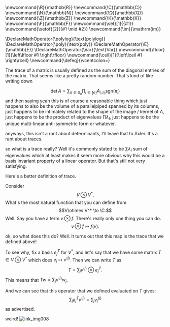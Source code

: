 \newcommand{\R}{\mathbb{R}}
\newcommand{\C}{\mathbb{C}}
\newcommand{\N}{\mathbb{N}}
\newcommand{\Q}{\mathbb{Q}}
\newcommand{\Z}{\mathbb{Z}}
\newcommand{\K}{\mathbb{K}}
\newcommand{\F}{\mathbb{F}}
\newcommand{\set}[1]{\{#1\}}
\newcommand{\setof}[2]{\{#1 \mid #2\}}
\newcommand{\im}{\mathrm{im}}

\DeclareMathOperator{\polylog}{\text{polylog}}
\DeclareMathOperator{\poly}{\text{poly}}
\DeclareMathOperator{\E}{\mathbb{E}}
\DeclareMathOperator{\Var}{\text{Var}}
\newcommand{\floor}[1]{\left\lfloor #1 \right\rfloor}
\newcommand{\ceil}[1]{\left\lceil #1 \right\rceil}
\newcommand{\defeq}{\vcentcolon=}



The trace of a matrix is usually defined as the sum of the
diagonal entries of the matrix. That seems like a pretty random
number. That's kind of like writing down 

$$\det A = \sum_{\pi \in S_n} \prod_{i\in [n]} A_{i,\pi_i} \text{sgn}(\pi_i)$$
and then saying yeah this is of course a reasonable thing which
just happens to also be the volume of a parallelpiped spanned by
its columns, just happens to be intimately related to the shape
of the image / kernel of $A$, just happens to be the product
of eigenvalues $\prod \lambda_I$, just happens to be the unique multi-linear anti-symmetric form or whatever.

anyways, this isn't a rant about determinants, I'll leave that to
Axler. It's a rant about traces.

so what is a trace really?
Well it's commonly stated to be $\sum \lambda_i$ sum of
eigenvalues which at least makes it seem more obvious why this
would be a basis invariant property of a linear operator. But
that's still not very satisfying.

Here's a better definition of trace.

Consider $$V\otimes V^*.$$
What's the most natural function that you can define 
from $$V\otimes V^* \to \C.$$
Well. Say you have a term $v\otimes f$. There's really only one
thing you can do. $$v\otimes f \mapsto f(v).$$

ok, so what does this do?
Well. It turns out that this map is the trace that we defined
above!

To see why, fix a basis $e_j^T$ for $V^*$, and let's say that we
have some matrix $T\in V\otimes V^*$ which does $e_i \mapsto v^{(i)}.$
Then we can write $T$ as $$T=\sum_j v^{(j)}\otimes e_j^T.$$
This means that $Tw = \sum_j v^{(j)} w_j$.

And we can see that this operator that we defined evaluated on $T$ gives:
$$\sum_j  e_j^T v^{(j)} = \sum_j v^{(j)}_j$$
as advertised.

weird!
![ink_img008](src/images/ink_img008.png)


